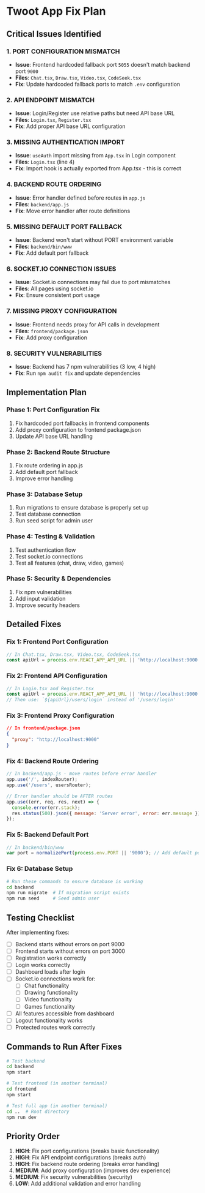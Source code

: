 # Twoot App Fix Plan

## Critical Issues Identified

### 1. **PORT CONFIGURATION MISMATCH**
- **Issue**: Frontend hardcoded fallback port `5055` doesn't match backend port `9000`
- **Files**: `Chat.tsx`, `Draw.tsx`, `Video.tsx`, `CodeSeek.tsx`
- **Fix**: Update hardcoded fallback ports to match `.env` configuration

### 2. **API ENDPOINT MISMATCH**
- **Issue**: Login/Register use relative paths but need API base URL
- **Files**: `Login.tsx`, `Register.tsx`
- **Fix**: Add proper API base URL configuration

### 3. **MISSING AUTHENTICATION IMPORT**
- **Issue**: `useAuth` import missing from `App.tsx` in Login component
- **Files**: `Login.tsx` (line 4)
- **Fix**: Import hook is actually exported from App.tsx - this is correct

### 4. **BACKEND ROUTE ORDERING**
- **Issue**: Error handler defined before routes in `app.js`
- **Files**: `backend/app.js`
- **Fix**: Move error handler after route definitions

### 5. **MISSING DEFAULT PORT FALLBACK**
- **Issue**: Backend won't start without PORT environment variable
- **Files**: `backend/bin/www`
- **Fix**: Add default port fallback

### 6. **SOCKET.IO CONNECTION ISSUES**
- **Issue**: Socket.io connections may fail due to port mismatches
- **Files**: All pages using socket.io
- **Fix**: Ensure consistent port usage

### 7. **MISSING PROXY CONFIGURATION**
- **Issue**: Frontend needs proxy for API calls in development
- **Files**: `frontend/package.json`
- **Fix**: Add proxy configuration

### 8. **SECURITY VULNERABILITIES**
- **Issue**: Backend has 7 npm vulnerabilities (3 low, 4 high)
- **Fix**: Run `npm audit fix` and update dependencies

## Implementation Plan

### Phase 1: Port Configuration Fix
1. Fix hardcoded port fallbacks in frontend components
2. Add proxy configuration to frontend package.json
3. Update API base URL handling

### Phase 2: Backend Route Structure
1. Fix route ordering in app.js
2. Add default port fallback
3. Improve error handling

### Phase 3: Database Setup
1. Run migrations to ensure database is properly set up
2. Test database connection
3. Run seed script for admin user

### Phase 4: Testing & Validation
1. Test authentication flow
2. Test socket.io connections
3. Test all features (chat, draw, video, games)

### Phase 5: Security & Dependencies
1. Fix npm vulnerabilities
2. Add input validation
3. Improve security headers

## Detailed Fixes

### Fix 1: Frontend Port Configuration
```typescript
// In Chat.tsx, Draw.tsx, Video.tsx, CodeSeek.tsx
const apiUrl = process.env.REACT_APP_API_URL || 'http://localhost:9000'; // Changed from 5055 to 9000
```

### Fix 2: Frontend API Configuration
```typescript
// In Login.tsx and Register.tsx
const apiUrl = process.env.REACT_APP_API_URL || 'http://localhost:9000';
// Then use: `${apiUrl}/users/login` instead of '/users/login'
```

### Fix 3: Frontend Proxy Configuration
```json
// In frontend/package.json
{
  "proxy": "http://localhost:9000"
}
```

### Fix 4: Backend Route Ordering
```javascript
// In backend/app.js - move routes before error handler
app.use('/', indexRouter);
app.use('/users', usersRouter);

// Error handler should be AFTER routes
app.use((err, req, res, next) => {
  console.error(err.stack);
  res.status(500).json({ message: 'Server error', error: err.message });
});
```

### Fix 5: Backend Default Port
```javascript
// In backend/bin/www
var port = normalizePort(process.env.PORT || '9000'); // Add default port
```

### Fix 6: Database Setup
```bash
# Run these commands to ensure database is working
cd backend
npm run migrate  # If migration script exists
npm run seed     # Seed admin user
```

## Testing Checklist

After implementing fixes:

- [ ] Backend starts without errors on port 9000
- [ ] Frontend starts without errors on port 3000
- [ ] Registration works correctly
- [ ] Login works correctly
- [ ] Dashboard loads after login
- [ ] Socket.io connections work for:
  - [ ] Chat functionality
  - [ ] Drawing functionality
  - [ ] Video functionality
  - [ ] Games functionality
- [ ] All features accessible from dashboard
- [ ] Logout functionality works
- [ ] Protected routes work correctly

## Commands to Run After Fixes

```bash
# Test backend
cd backend
npm start

# Test frontend (in another terminal)
cd frontend
npm start

# Test full app (in another terminal)
cd ..  # Root directory
npm run dev
```

## Priority Order
1. **HIGH**: Fix port configurations (breaks basic functionality)
2. **HIGH**: Fix API endpoint configurations (breaks auth)
3. **HIGH**: Fix backend route ordering (breaks error handling)
4. **MEDIUM**: Add proxy configuration (improves dev experience)
5. **MEDIUM**: Fix security vulnerabilities (security)
6. **LOW**: Add additional validation and error handling
